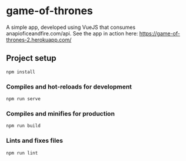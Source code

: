 # game-of-thrones
A simple app, developed using VueJS that consumes anapioficeandfire.com/api. See the app in action here: <https://game-of-thrones-2.herokuapp.com/>

## Project setup
```
npm install
```

### Compiles and hot-reloads for development
```
npm run serve
```

### Compiles and minifies for production
```
npm run build
```

### Lints and fixes files
```
npm run lint
```

